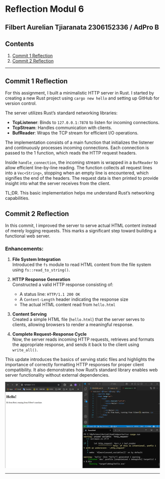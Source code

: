 # Reflection Modul 6
 Filbert Aurelian Tjiaranata
 2306152336 / AdPro B
 ---
 ## Contents
 
 1. [Commit 1 Reflection](##commit-1-reflection)
 2. [Commit 2 Reflection](##commit-2-reflection)
 
 ---

 ## Commit 1 Reflection
 For this assignment, I built a minimalistic HTTP server in Rust. I started by creating a new Rust project using `cargo new hello` and setting up GitHub for version control.
 
 The server utilizes Rust’s standard networking libraries:
 - **TcpListener**: Binds to `127.0.0.1:7878` to listen for incoming connections.
 - **TcpStream**: Handles communication with clients.
 - **BufReader**: Wraps the TCP stream for efficient I/O operations.

 The implementation consists of a main function that initializes the listener and continuously processes incoming connections. Each connection is passed to the 1 function, which reads the HTTP request headers.
 
 Inside `handle_connection`, the incoming stream is wrapped in a `BufReader` to allow efficient line-by-line reading. The function collects all request lines into a `Vec<String>`, stopping when an empty line is encountered, which signifies the end of the headers. The request data is then printed to provide insight into what the server receives from the client.
 
 TL;DR. This basic implementation helps me understand Rust’s networking capabilities.

 ## Commit 2 Reflection
 In this commit, I improved the server to serve actual HTML content instead of merely logging requests. This marks a significant step toward building a functional web server.
 
 ### Enhancements:
 
 1. **File System Integration**  
    Introduced the `fs` module to read HTML content from the file system using `fs::read_to_string()`.
   
 2. **HTTP Response Generation**  
    Constructed a valid HTTP response consisting of:
    - A status line: `HTTP/1.1 200 OK`
    - A `Content-Length` header indicating the response size
    - The actual HTML content read from `hello.html`

 3. **Content Serving**  
    Created a simple HTML file (`hello.html`) that the server serves to clients, allowing browsers to render a meaningful response.

 4. **Complete Request-Response Cycle**  
    Now, the server reads incoming HTTP requests, retrieves and formats the appropriate response, and sends it back to the client using `write_all()`.

 This update introduces the basics of serving static files and highlights the importance of correctly formatting HTTP responses for proper client compatibility. It also demonstrates how Rust’s standard library enables web server functionality without external dependencies.

 ![Commit 2 screen capture](/assets/images/commit2.png)
 
 ---